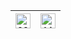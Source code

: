 |[<img src="https://cdn-images-1.medium.com/fit/c/60/60/1*8I-HPL0bfoIzGied-dzOvA.png" alt="Medium Logo" width="24">](https://medium.com/@vadimdez) | [<img src="https://static-exp1.licdn.com/sc/h/2if24wp7oqlodqdlgei1n1520" alt="LinkedIn Logo" width="24">](https://www.linkedin.com/in/yatsyuk/) |
|---|---|
